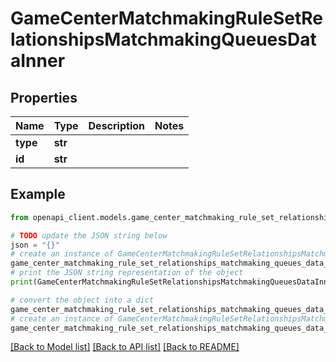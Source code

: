 # GameCenterMatchmakingRuleSetRelationshipsMatchmakingQueuesDataInner


## Properties

Name | Type | Description | Notes
------------ | ------------- | ------------- | -------------
**type** | **str** |  | 
**id** | **str** |  | 

## Example

```python
from openapi_client.models.game_center_matchmaking_rule_set_relationships_matchmaking_queues_data_inner import GameCenterMatchmakingRuleSetRelationshipsMatchmakingQueuesDataInner

# TODO update the JSON string below
json = "{}"
# create an instance of GameCenterMatchmakingRuleSetRelationshipsMatchmakingQueuesDataInner from a JSON string
game_center_matchmaking_rule_set_relationships_matchmaking_queues_data_inner_instance = GameCenterMatchmakingRuleSetRelationshipsMatchmakingQueuesDataInner.from_json(json)
# print the JSON string representation of the object
print(GameCenterMatchmakingRuleSetRelationshipsMatchmakingQueuesDataInner.to_json())

# convert the object into a dict
game_center_matchmaking_rule_set_relationships_matchmaking_queues_data_inner_dict = game_center_matchmaking_rule_set_relationships_matchmaking_queues_data_inner_instance.to_dict()
# create an instance of GameCenterMatchmakingRuleSetRelationshipsMatchmakingQueuesDataInner from a dict
game_center_matchmaking_rule_set_relationships_matchmaking_queues_data_inner_from_dict = GameCenterMatchmakingRuleSetRelationshipsMatchmakingQueuesDataInner.from_dict(game_center_matchmaking_rule_set_relationships_matchmaking_queues_data_inner_dict)
```
[[Back to Model list]](../README.md#documentation-for-models) [[Back to API list]](../README.md#documentation-for-api-endpoints) [[Back to README]](../README.md)


